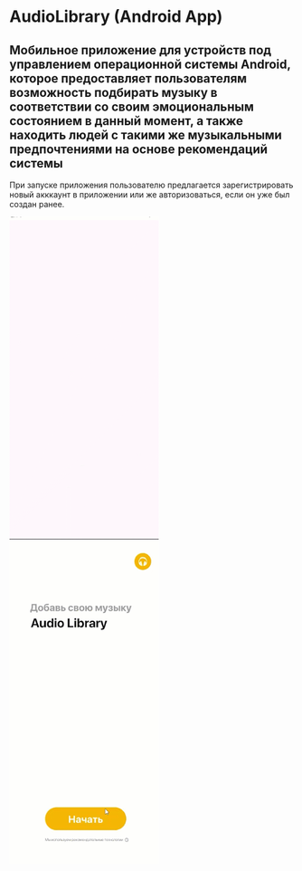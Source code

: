 # AudioLibrary (Android App)
Мобильное приложение для устройств под управлением операционной системы Android, которое предоставляет пользователям возможность подбирать музыку в соответствии со своим эмоциональным состоянием в данный момент, а также находить людей с такими же музыкальными предпочтениями на основе рекомендаций системы
-------------------------------------------------------------------------------------------------------
При запуске приложения пользователю предлагается зарегистрировать новый акккаунт в приложении или же авторизоваться, если он уже был создан ранее.

![Пример GIF](https://github.com/drevomuhov/Audio-Library-Android-App-/blob/main/images/image9.gif)
![Пример GIF](https://github.com/drevomuhov/Audio-Library-Android-App-/blob/main/images/image8.gif)


